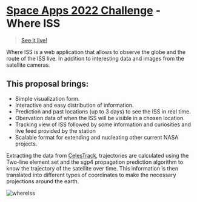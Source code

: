 # [Space Apps 2022 Challenge](https://2022.spaceappschallenge.org/challenges/2022-challenges/track-the-iss/details) - Where ISS

> [See it live!](https://whereiss.earth/)

Where ISS is a web application that allows to observe the globe and the route of the ISS live. In addition to interesting data and images from the satellite cameras.

## This proposal brings:

* Simple visualization form.
* Interactive and easy distribution of information.
* Prediction and past locations (up to 3 days) to see the ISS in real time.
* Obervation data of when the ISS will be visible in a chosen location.
* Tracking view of ISS followed by some information and curiosities and live feed provided by the station
* Scalable format for extending and nucleating other current NASA projects.

Extracting the data from [CelesTrack](https://celestrak.org/), trajectories are calculated using the Two-line element set and the sgp4 propagation prediction algorithm to know the trajectory of the satellite over time. This information is then translated into different types of coordinates to make the necessary projections around the earth. 

![whereIss](https://user-images.githubusercontent.com/62041766/193491894-a7fbcc8b-cd37-4323-bb62-f671fde316bf.jpg)
